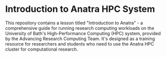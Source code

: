 # Introduction to Anatra HPC System

This repository contains a lesson titled "Introduction to Anatra" - a comprehensive guide for running research computing workloads on the University of Bath's High-Performance Computing (HPC) system, provided by the Advancing Research Computing Team.
It's designed as a training resource for researchers and students who need to use the Anatra HPC cluster for computational research.